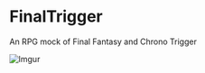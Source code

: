 FinalTrigger
============

An RPG mock of Final Fantasy and Chrono Trigger

![Imgur](http://i.imgur.com/Jt9JEA6.png)
